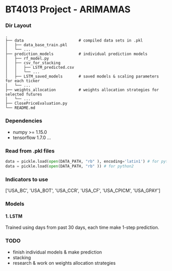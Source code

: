 ﻿BT4013 Project - ARIMAMAS
==========================

### Dir Layout
    .
    ├── data                        # compiled data sets in .pkl
    │   ├── data_base_train.pkl        
    │   └── ...                 
    ├── prediction_models           # individual prediction models                   
    │   ├── rf_model.py
    │   ├── csv_for_stacking
    │   │   ├── LSTM_predicted.csv
    │   │   └── ...  
    │   ├── LSTM_saved_models       # saved models & scaling parameters for each ticker
    │   └── ...      
    ├── weights_allocation          # weights allocation strategies for selected futures  
    │   └── ...    
    ├── ClosePriceEvaluation.py  
    └── README.md

### Dependencies
- numpy >= 1.15.0
- tensorflow 1.7.0
...

### Read from .pkl files
``` python
data = pickle.load(open(DATA_PATH, "rb" ), encoding='latin1') # for python3
data = pickle.load(open(DATA_PATH, "rb" )) # for python2
```
### Indicators to use
['USA_BC', 'USA_BOT', 'USA_CCR', 'USA_CF', 'USA_CPICM', 'USA_GPAY']

### Models
#### 1. LSTM
Trained using days from past 30 days, each time make 1-step prediction.

### TODO
- finish individual models & make prediction
- stacking
- research & work on weights allocation strategies

